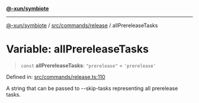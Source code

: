 [**@-xun/symbiote**](../../../../README.md)

***

[@-xun/symbiote](../../../../README.md) / [src/commands/release](../README.md) / allPrereleaseTasks

# Variable: allPrereleaseTasks

> `const` **allPrereleaseTasks**: `"prerelease"` = `'prerelease'`

Defined in: [src/commands/release.ts:110](https://github.com/Xunnamius/symbiote/blob/ff6ce22d3a3433c07460af5758ce7920a1d9aa5a/src/commands/release.ts#L110)

A string that can be passed to --skip-tasks representing all prerelease
tasks.
